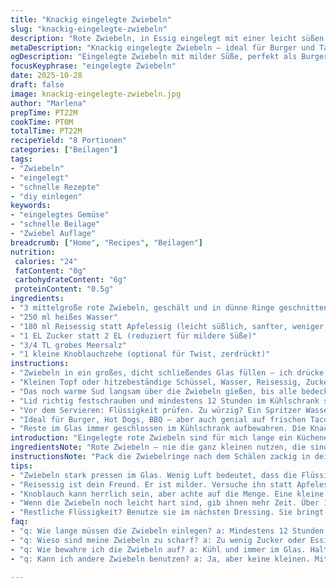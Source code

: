 ```yaml
---
title: "Knackig eingelegte Zwiebeln"
slug: "knackig-eingelegte-zwiebeln"
description: "Rote Zwiebeln, in Essig eingelegt mit einer leicht süßen Note und einer Prise Salz. Durch eine leichte Anpassung von Zucker und Essig entsteht eine mildere Säure. Statt Apfelessig verwende ich Reisessig – milder und mit einer feinen Süße, die nicht so aggressiv ist. Die Zwiebeln verfärben sich fahler als erwartet, zeigen aber die typische zarte Rosa. Ein schneller Prozess, der mindestens 12 bis 14 Stunden im Kühlschrank braucht, aber erst die richtige Textur. Manchmal hartnäckige Zwiebelstücke, richtig dicht gepackt, brauchen etwas Geduld für gleichmäßiges Einlegen. Perfekt als Auflage für alles: Burger, Tacos, Sandwiches oder nur so. Wer’s weniger sauer mag, kippt statt 2 EL Zucker auch mal 1 EL Honig, verändert deutlich das Aroma."
metaDescription: "Knackig eingelegte Zwiebeln – ideal für Burger und Tacos. Milde Süße und zarte Textur, perfektes Rezept für alle Zwiebel-Liebhaber."
ogDescription: "Eingelegte Zwiebeln mit milder Süße, perfekt als Burgerbelag oder für Tacos. Schnell zubereitet, doch mit Geduld genießen."
focusKeyphrase: "eingelegte Zwiebeln"
date: 2025-10-28
draft: false
image: knackig-eingelegte-zwiebeln.jpg
author: "Marlena"
prepTime: PT22M
cookTime: PT0M
totalTime: PT22M
recipeYield: "8 Portionen"
categories: ["Beilagen"]
tags:
- "Zwiebeln"
- "eingelegt"
- "schnelle Rezepte"
- "diy einlegen"
keywords:
- "eingelegtes Gemüse"
- "schnelle Beilage"
- "Zwiebel Auflage"
breadcrumb: ["Home", "Recipes", "Beilagen"]
nutrition: 
 calories: "24"
 fatContent: "0g"
 carbohydrateContent: "6g"
 proteinContent: "0.5g"
ingredients:
- "3 mittelgroße rote Zwiebeln, geschält und in dünne Ringe geschnitten"
- "250 ml heißes Wasser"
- "180 ml Reisessig statt Apfelessig (leicht süßlich, sanfter, weniger scharf)"
- "1 EL Zucker statt 2 EL (reduziert für mildere Süße)"
- "3/4 TL grobes Meersalz"
- "1 kleine Knoblauchzehe (optional für Twist, zerdrückt)"
instructions:
- "Zwiebeln in ein großes, dicht schließendes Glas füllen – ich drücke die Ringe mit einem stabilen Löffelstiel nach unten, bis kaum Luft bleibt. Wichtig, damit die Flüssigkeit später wirklich alle berührt und nichts schimmelt."
- "Kleinen Topf oder hitzebeständige Schüssel, Wasser, Reisessig, Zucker, Salz und zerdrückten Knoblauch vermischen. Rühren, bis Zucker und Salz aufgelöst sind – Zucker verändert die Konsistenz der Flüssigkeit minimal, auflösen ist Pflicht, sonst kriegt man Zuckerklumpen an den Zwiebeln."
- "Das noch warme Sud langsam über die Zwiebeln gießen, bis alle bedeckt sind. Flüssigkeitsmenge lieber großzügiger, Zwiebeln saugen viel. Deckel locker auflegen, fünf Minuten stehen lassen – man hört das leichte Prickeln, wenn der Essig die Zellstruktur angreift."
- "Lid richtig festschrauben und mindestens 12 Stunden im Kühlschrank stehen lassen. Ich schaue auf Farbe und Biss – wenn die Ringe hellrosa sind und angenehm bissfest, ist der Zeitpunkt. Weniger als 10 Stunden lohnt kaum, zu fest und scharf. Mehr als 16 gibt dem Ganzen Tiefe, aber Zwiebeln werden pasteurisiert-artig weich."
- "Vor dem Servieren: Flüssigkeit prüfen. Zu würzig? Ein Spritzer Wasser rein zum Ausgleich. Zu fad? Etwas mehr Zucker am nächsten Tag untermischen."
- "Ideal für Burger, Hot Dogs, BBQ – aber auch genial auf frischen Tacos. Manchmal die Säure provoziert den Geschmacksträger Käse oder Avocado richtig nach vorn."
- "Reste im Glas immer geschlossen im Kühlschrank aufbewahren. Die Knackigkeit hält locker zwei Wochen, Veränderung der Säure und Farbe normal."
introduction: "Eingelegte rote Zwiebeln sind für mich lange ein Küchenexperiment gewesen – fast immer zu scharf, zu matschig oder nicht richtig durchgezogen. Wichtig ist, die Zwiebeln nicht einfach in Essig zu werfen, sondern mit Bedacht würzen und die richtige Flüssigkeitsmenge zu nutzen. Ich habe Reisessig anstelle von Apfelessig getestet; der milde Ton ist überraschend anders, feiner. Zucker und Salz in relativ kleinen Mengen, sonst dominieren sie den Geschmack. Geduld ist ein Thema – mindestens zwölf Stunden Ruhezeit gehört dazu, bevor man den ersten Biss wagt. Dabei lohnt es sich, die Augen auf die Farbe zu werfen: Ein blasses Rosa zeigt die richtige Milde. Ideale Zwischenstufe zwischen frischem Biss und eingelegter Saftigkeit. Am besten in einem hochwertigen, luftdichten Glas, damit alles frisch bleibt und Geschmack sich entfaltet."
ingredientsNote: "Rote Zwiebeln – nie die ganz kleinen nutzen, die sind oft zu süß. Mittelgroße Zwiebeln, möglichst frisch und fest, mit roter Außenhaut. Reisessig als Alternative zum Apfelessig empfiehlt sich besonders, um einen sanfteren Geschmack zu erzielen. Zucker kannst du durch Honig ersetzen, wenn du es etwas natürlicher magst – die Dosierung verringert sich, weil Honig süßer ist, aber auch Geschmack mitbringt. Salz darf ruhig grob sein, Meersalz ist meist aromatischer. Knoblauchzehe einzulegen fügt eine schöne Tiefe hinzu, aber nicht zu viel, sonst wird es dominant. Flüssigkeitsmenge orientiert sich an der Menge der Zwiebeln – lieber reservieren, als zu wenig nehmen; Zwiebeln saugen unverhältnismäßig viel auf. Glas sollte größer als die Zwiebelmenge sein, um einfaches Umrühren zu ermöglichen und Lufteinschlüsse zu minimieren. Küchenkniffe? Zwiebeln stets fest ins Glas pressen – je weniger Luft, desto besser der Halt."
instructionsNote: "Pack die Zwiebelringe nach dem Schälen zackig in dein Glas. Beim Pressen der Zwiebeln ist Mut gefragt – sie müssen wirklich dicht an dicht liegen, damit sie später gleichmäßig durchziehen. Sud anrühren, bis Salz und Zucker wirklich verschwunden sind – Klümpchen sind der Feind im Einmachglas, sie lassen sonst Stellen entstehen, die schlecht durchziehen. Sud sollte noch heiß sein, aber keinen kochenden Schwall ins Glas kippen – Glas könnte springen. Langsam eingießen, dass keine Luftblasen entstehen – das knackige Ploppen, wenn Flüssigkeit auf Zwiebel trifft, zeigt gute Penetration. Mit Deckel zu (nicht zu lose, nicht zu fest; Glas nicht erhitzen sondern langsam abkühlen lassen). Mindestens zwölf Stunden im Kühlschrank, lieber mehr. Hineingucken, wenn sie blassrosa leuchten und durchscheinend sind, bissfest, dann angeschlagen. Restliche Flüssigkeit im Glas nicht vergessen – oft zieht man nach paar Tagen noch frischen Sud nach, besonders bei grobem Salzgeschmack. Einlegen kannst du jederzeit und mit Gewürzen experimentieren. Zu viel Zucker macht ihn pampig und süß, zu wenig lässt Zwiebeln roh bleiben. Ich setze auf rund 11-13 Stunden Ruhezeit, je nach Größe der Zwiebelringe."
tips:
- "Zwiebeln stark pressen im Glas. Wenig Luft bedeutet, dass die Flüssigkeit gut eindringen kann. Gehe sicher; das verhindert Schimmel."
- "Reisessig ist dein Freund. Er ist milder. Versuche ihn statt Apfelessig. Änderst du die Geschmäcker, gibt’s eine überraschende Tiefe."
- "Knoblauch kann herrlich sein, aber achte auf die Menge. Eine kleine Zehe reicht. Zu viel macht es dominant und verdeckt den Zwiebelgeschmack."
- "Wenn die Zwiebeln noch leicht hart sind, gib ihnen mehr Zeit. Über 12 Stunden ist der Schlüssel. Unterschätze nie die Ruhezeit."
- "Restliche Flüssigkeit? Benutze sie im nächsten Dressing. Sie bringt Geschmack und du musst nichts wegschütten. Rezepte kann immer jemand brauchen."
faq:
- "q: Wie lange müssen die Zwiebeln einlegen? a: Mindestens 12 Stunden. Der Geschmack verbessert sich. 16 bietet Tiefe. Weniger als 10 ist kaum wert."
- "q: Wieso sind meine Zwiebeln zu scharf? a: Zu wenig Zucker oder Essig. Probiere beim nächsten Mal mehr. Geschmack anpassen ist wichtig."
- "q: Wie bewahre ich die Zwiebeln auf? a: Kühl und immer im Glas. Halte den Deckel dicht. Zwei Wochen sind möglich. Regelmäßig nachschauen."
- "q: Kann ich andere Zwiebeln benutzen? a: Ja, aber keine kleinen. Mittelgroße rote Zwiebeln sind besser. Geschmack ist hier entscheidend."

---
```

